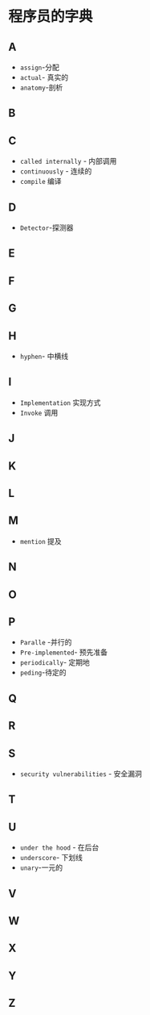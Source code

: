 # 程序员的字典

## A

* `assign`-分配
* `actual`- 真实的
* `anatomy`-剖析



## B

## C

* `called internally`  - 内部调用
* `continuously` - 连续的
* `compile` 编译

## D

* `Detector`-探测器

## E

## F

## G

## H

* `hyphen`- 中横线

## I

* `Implementation` 实现方式
* `Invoke` 调用

## J

## K

## L

## M

* `mention` 提及

## N

## O

## P



* `Paralle` -并行的
* `Pre-implemented`- 预先准备
* `periodically`- 定期地
* `peding`-待定的

## Q

## R

## S

* `security vulnerabilities` - 安全漏洞

## T

## U

* `under the hood` - 在后台
* `underscore`- 下划线
* `unary`-一元的

## V

## W

## X

## Y

## Z

